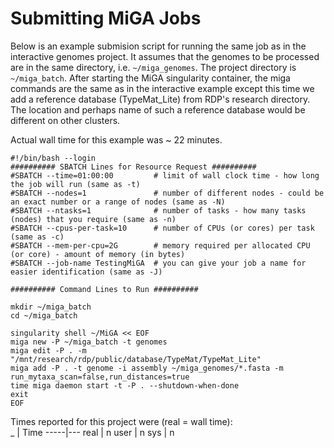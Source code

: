 # Submitting MiGA Jobs

Below is an example submision script for running the same job as in the interactive genomes project. It assumes that the genomes to be processed are in the same directory, i.e. `~/miga_genomes`. The project directory is `~/miga_batch`. After starting the MiGA singularity container, the miga commands are the same as in the interactive example except this time we add a reference database (TypeMat_Lite) from RDP's research directory. The location and perhaps name of such a reference database would be different on other clusters.

Actual wall time for this example was ~ 22 minutes.

```text
#!/bin/bash --login
########## SBATCH Lines for Resource Request ##########
#SBATCH --time=01:00:00         # limit of wall clock time - how long the job will run (same as -t)
#SBATCH --nodes=1               # number of different nodes - could be an exact number or a range of nodes (same as -N)
#SBATCH --ntasks=1              # number of tasks - how many tasks (nodes) that you require (same as -n)
#SBATCH --cpus-per-task=10      # number of CPUs (or cores) per task (same as -c)
#SBATCH --mem-per-cpu=2G        # memory required per allocated CPU (or core) - amount of memory (in bytes)
#SBATCH --job-name TestingMiGA  # you can give your job a name for easier identification (same as -J)

########## Command Lines to Run ##########

mkdir ~/miga_batch
cd ~/miga_batch

singularity shell ~/MiGA << EOF
miga new -P ~/miga_batch -t genomes
miga edit -P . -m "/mnt/research/rdp/public/database/TypeMat/TypeMat_Lite"
miga add -P . -t genome -i assembly ~/miga_genomes/*.fasta -m run_mytaxa_scan=false,run_distances=true
time miga daemon start -t -P . --shutdown-when-done
exit
EOF
```

Times reported for this project were (real = wall time):  
 _   | Time
-----|---
real | n
user | n
sys  | n
